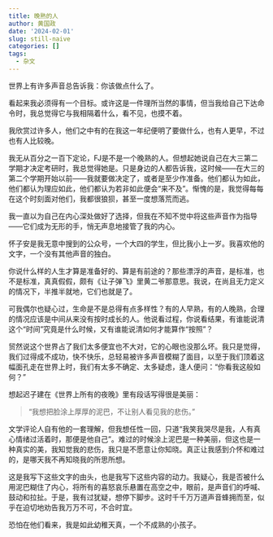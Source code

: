 ```yaml
---
title: 晚熟的人
author: 黄国政
date: '2024-02-01'
slug: still-naive
categories: []
tags:
  - 杂文
---
```


<!--more-->

世界上有许多声音总告诉我：你该做点什么了。

看起来我必须得有一个目标。或许这是一件理所当然的事情，但当我给自己下达命令时，我总觉得它与我相隔着什么，看不见，也摸不着。

我欣赏过许多人，他们之中有的在我这一年纪便明了要做什么，也有人更早，不过也有人比较晚。

我无从百分之一百下定论，FJ是不是一个晚熟的人。但想起她说自己在大三第二学期才决定考研时，我总觉得她是。只是身边的人都告诉我，这时候——在大三的第二个学期开始以前——我就要做决定了，或者是至少作准备。他们都认为如此，他们都认为理应如此，他们都认为若非如此便会“来不及”。惭愧的是，我觉得每每在这个时刻面对他们，我都很狼狈，甚至一度想落荒而逃。

我一直以为自己在内心深处做好了选择，但我在不知不觉中将这些声音作为指导——它们成为无形的手，悄无声息地接管了我的内心。

怀子安是我无意中搜到的公众号，一个大四的学生，但比我小上一岁。我喜欢他的文字，一个没有其他声音的独白。

你说什么样的人生才算是准备好的、算是有前途的？那些漂浮的声音，是标准，也不是标准，真真假假，颇有《让子弹飞》里黄二爷那意思。我说，在尚且无力定义的情况下，半推半就地，它们也就是了。

可我偶尔也疑心过，生命是不是总得有点多样性？有的人早熟，有的人晚熟，合理的情况应该是中间从来没有按时成长的人。他说看过程，你说看结果，有谁能说清这个“时间”究竟是什么时候，又有谁能说清如何才能算作“按照”？

贸然说这个世界占了我们太多便宜也不大对，它的心眼也没那么坏。我只是觉得，我们过得成不成功，快不快乐，总轻易被许多声音模糊了面目，以至于我们顶着这幅面孔走在世界上时，我们有太多不确定、太多疑虑，逢人便问：“你看我这般如何？”

想起迟子建在《世界上所有的夜晚》里有段话写得很是美丽：

> “我想把脸涂上厚厚的泥巴，不让别人看见我的悲伤。”

文学评论人自有他的一套理解，但我想任性一回，只道“我笑我哭尽是我，人有真心情绪过活着时，那便是他自己”。难过的时候涂上泥巴是一种美丽，但这也是一种真实的美，我知觉我的悲伤，我只是不愿意让你知晓。真正让我感到介怀和难过的，是哪天我不再知晓我的所思所想。

这是我写下这些文字的由头，也是我写下这些内容的动力。我疑心，我是否被什么用泥巴糊住了内心，将所有的喜怒哀乐悬置在高空之中，眼前，是声音们的呼喊、鼓动和拉扯。于是，我有过犹疑，想停下脚步。这时千千万万道声音蜂拥而至，似乎在迫切地劝告我万万不可，不合时宜。

恐怕在他们看来，我是如此幼稚天真，一个不成熟的小孩子。

